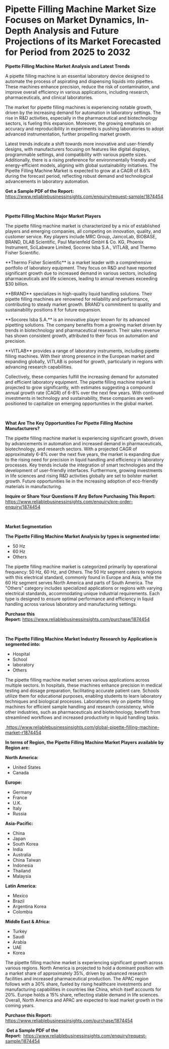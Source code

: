 <p><h1>Pipette Filling Machine Market Size Focuses on Market Dynamics, In-Depth Analysis and Future Projections of its Market Forecasted for Period from 2025 to 2032</h1></p><p><strong>Pipette Filling Machine Market Analysis and Latest Trends</strong></p>
<p><p>A pipette filling machine is an essential laboratory device designed to automate the process of aspirating and dispensing liquids into pipettes. These machines enhance precision, reduce the risk of contamination, and improve overall efficiency in various applications, including research, pharmaceuticals, and clinical laboratories.</p><p>The market for pipette filling machines is experiencing notable growth, driven by the increasing demand for automation in laboratory settings. The rise in R&D activities, especially in the pharmaceutical and biotechnology sectors, is fueling this expansion. Moreover, the growing emphasis on accuracy and reproducibility in experiments is pushing laboratories to adopt advanced instrumentation, further propelling market growth.</p><p>Latest trends indicate a shift towards more innovative and user-friendly designs, with manufacturers focusing on features like digital displays, programmable settings, and compatibility with various pipette sizes. Additionally, there is a rising preference for environmentally friendly and energy-efficient models, aligning with global sustainability initiatives. The Pipette Filling Machine Market is expected to grow at a CAGR of 8.6% during the forecast period, reflecting robust demand and technological advancements in laboratory automation.</p></p>
<p><strong>Get a Sample PDF of the Report:&nbsp;</strong> <a href="https://www.reliablebusinessinsights.com/enquiry/request-sample/1874454?utm_campaign=3046&utm_medium=2&utm_source=Github&utm_content=ia&utm_term=12042025&utm_id=pipette-filling-machine">https://www.reliablebusinessinsights.com/enquiry/request-sample/1874454</a></p>
<p>&nbsp;</p>
<p><strong>Pipette Filling Machine Major Market Players</strong></p>
<p><p>The pipette filling machine market is characterized by a mix of established players and emerging companies, all competing on innovation, quality, and customer service. Key players include MRC Group, JaincoLab, BIOBASE, BRAND, DLAB Scientific, Paul Marienfeld GmbH & Co. KG, Phoenix Instrument, SciLabware Limited, Socorex Isba S.A., VITLAB, and Thermo Fisher Scientific.</p><p>**Thermo Fisher Scientific** is a market leader with a comprehensive portfolio of laboratory equipment. They focus on R&D and have reported significant growth due to increased demand in various sectors, including pharmaceuticals and life sciences, leading to annual revenues exceeding $30 billion.</p><p>**BRAND** specializes in high-quality liquid handling solutions. Their pipette filling machines are renowned for reliability and performance, contributing to steady market growth. BRAND's commitment to quality and sustainability positions it for future expansion.</p><p>**Socorex Isba S.A.** is an innovative player known for its advanced pipetting solutions. The company benefits from a growing market driven by trends in biotechnology and pharmaceutical research. Their sales revenue has shown consistent growth, attributed to their focus on automation and precision.</p><p>**VITLAB** provides a range of laboratory instruments, including pipette filling machines. With their strong presence in the European market and expanding globally, VITLAB is poised for growth, particularly in regions with advancing research capabilities.</p><p>Collectively, these companies fulfill the increasing demand for automated and efficient laboratory equipment. The pipette filling machine market is projected to grow significantly, with estimates suggesting a compound annual growth rate (CAGR) of 6-8% over the next few years. With continued investments in technology and sustainability, these companies are well-positioned to capitalize on emerging opportunities in the global market.</p></p>
<p>&nbsp;</p>
<p><strong>What Are The Key Opportunities For Pipette Filling Machine Manufacturers?</strong></p>
<p><p>The pipette filling machine market is experiencing significant growth, driven by advancements in automation and increased demand in pharmaceuticals, biotechnology, and research sectors. With a projected CAGR of approximately 6-8% over the next five years, the market is expanding due to the rising need for precision in liquid handling and efficiency in laboratory processes. Key trends include the integration of smart technologies and the development of user-friendly interfaces. Furthermore, growing investments in life sciences and rising R&D activities globally are set to bolster market growth. Future opportunities lie in the increasing adoption of eco-friendly materials in manufacturing.</p></p>
<p><strong>Inquire or Share Your Questions If Any Before Purchasing This Report:</strong> <a href="https://www.reliablebusinessinsights.com/enquiry/pre-order-enquiry/1874454?utm_campaign=3046&utm_medium=2&utm_source=Github&utm_content=ia&utm_term=12042025&utm_id=pipette-filling-machine">https://www.reliablebusinessinsights.com/enquiry/pre-order-enquiry/1874454</a></p>
<p>&nbsp;</p>
<p><strong>Market Segmentation</strong></p>
<p><strong>The Pipette Filling Machine Market Analysis by types is segmented into:</strong></p>
<p><ul><li>50 Hz</li><li>60 Hz</li><li>Others</li></ul></p>
<p><p>The pipette filling machine market is categorized primarily by operational frequency: 50 Hz, 60 Hz, and Others. The 50 Hz segment caters to regions with this electrical standard, commonly found in Europe and Asia, while the 60 Hz segment serves North America and parts of South America. The "Others" category includes specialized applications or regions with varying electrical standards, accommodating unique industrial requirements. Each type is designed to ensure optimal performance and efficiency in liquid handling across various laboratory and manufacturing settings.</p></p>
<p><strong>Purchase this Report:&nbsp;</strong><a href="https://www.reliablebusinessinsights.com/purchase/1874454?utm_campaign=3046&utm_medium=2&utm_source=Github&utm_content=ia&utm_term=12042025&utm_id=pipette-filling-machine">https://www.reliablebusinessinsights.com/purchase/1874454</a></p>
<p>&nbsp;</p>
<p><strong>The Pipette Filling Machine Market Industry Research by Application is segmented into:</strong></p>
<p><ul><li>Hospital</li><li>School</li><li>laboratory</li><li>Others</li></ul></p>
<p><p>The pipette filling machine market serves various applications across multiple sectors. In hospitals, these machines enhance precision in medical testing and dosage preparation, facilitating accurate patient care. Schools utilize them for educational purposes, enabling students to learn laboratory techniques and biological processes. Laboratories rely on pipette filling machines for efficient sample handling and research consistency, while other industries, such as pharmaceuticals and biotechnology, benefit from streamlined workflows and increased productivity in liquid handling tasks.</p></p>
<p><a href="https://www.reliablebusinessinsights.com/global-pipette-filling-machine-market-r1874454?utm_campaign=3046&utm_medium=2&utm_source=Github&utm_content=ia&utm_term=12042025&utm_id=pipette-filling-machine">&nbsp;https://www.reliablebusinessinsights.com/global-pipette-filling-machine-market-r1874454</a></p>
<p><strong>In terms of Region, the Pipette Filling Machine Market Players available by Region are:</strong></p>
<p>
    <p> <strong> North America: </strong>
        <ul>
            <li>United States</li>
            <li>Canada</li>
        </ul>
        </p> 
    <p> <strong> Europe: </strong>
        <ul>
            <li>Germany</li>
            <li>France</li>
            <li>U.K.</li>
            <li>Italy</li>
            <li>Russia</li>
        </ul>
        </p> 
    <p> <strong> Asia-Pacific: </strong>
        <ul>
            <li>China</li>
            <li>Japan</li>
            <li>South Korea</li>
            <li>India</li>
            <li>Australia</li>
            <li>China Taiwan</li>
            <li>Indonesia</li>
            <li>Thailand</li>
            <li>Malaysia</li>
        </ul>
        </p> 
    <p> <strong> Latin America: </strong>
        <ul>
            <li>Mexico</li>
            <li>Brazil</li>
            <li>Argentina Korea</li>
            <li>Colombia</li>
        </ul>
        </p> 
    <p> <strong> Middle East & Africa: </strong>
        <ul>
            <li>Turkey</li>
            <li>Saudi</li>
            <li>Arabia</li>
            <li>UAE</li>
            <li>Korea</li>
        </ul>
    </p>
    </p>
<p><p>The pipette filling machine market is experiencing significant growth across various regions. North America is projected to hold a dominant position with a market share of approximately 35%, driven by advanced research facilities and increased pharmaceutical production. The APAC region follows with a 30% share, fueled by rising healthcare investments and manufacturing capabilities in countries like China, which itself accounts for 20%. Europe holds a 15% share, reflecting stable demand in life sciences. Overall, North America and APAC are expected to lead market growth in the coming years.</p></p>
<p><strong>Purchase this Report: </strong><a href="https://www.reliablebusinessinsights.com/purchase/1874454?utm_campaign=3046&utm_medium=2&utm_source=Github&utm_content=ia&utm_term=12042025&utm_id=pipette-filling-machine">https://www.reliablebusinessinsights.com/purchase/1874454</a></p>
<p>&nbsp;<strong>Get a Sample PDF of the Report:&nbsp;&nbsp;</strong><a href="https://www.reliablebusinessinsights.com/enquiry/request-sample/1874454?utm_campaign=3046&utm_medium=2&utm_source=Github&utm_content=ia&utm_term=12042025&utm_id=pipette-filling-machine">https://www.reliablebusinessinsights.com/enquiry/request-sample/1874454</a></p>
<p><strong></strong></p>
<p><p></p><p></p><p></p></p>
